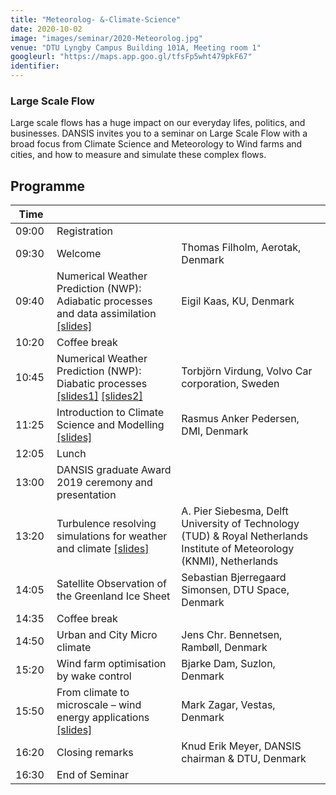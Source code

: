 ```yaml
---
title: "Meteorolog- &-Climate-Science"
date: 2020-10-02
image: "images/seminar/2020-Meteorolog.jpg"
venue: "DTU Lyngby Campus Building 101A, Meeting room 1"
googleurl: "https://maps.app.goo.gl/tfsFp5wht479pkF67"
identifier:
---
```


### Large Scale Flow
Large scale flows has a huge impact on our everyday lifes, politics, and businesses. DANSIS invites you to a seminar on Large Scale Flow with a broad focus from Climate Science and Meteorology to Wind farms and cities, and how to measure and simulate these complex flows.


## Programme

| Time  |             |             |
| ----- | ----------- | ----------- |
| 09:00 | Registration|             |
|09:30 | Welcome     | Thomas Filholm,  Aerotak, Denmark|
|09:40 | Numerical Weather Prediction (NWP): Adiabatic processes and data assimilation <a href="https://foreninglet-cms-files.s3-eu-west-1.amazonaws.com/2282/8gsnZW6CKxqs.pdf">[slides]</a> | Eigil Kaas, KU, Denmark |
| 10:20 | Coffee break | |
| 10:45 | Numerical Weather Prediction (NWP): Diabatic processes <a href="https://foreninglet-cms-files.s3-eu-west-1.amazonaws.com/2282/wA248WPggqDR.pdf">[slides1]</a>  <a href="https://foreninglet-cms-files.s3-eu-west-1.amazonaws.com/2282/8tdpRwfrypHG.pdf">[slides2]</a> |  Torbjörn Virdung, Volvo Car corporation, Sweden |
| 11:25 |  Introduction to Climate Science and Modelling <a href="https://foreninglet-cms-files.s3-eu-west-1.amazonaws.com/2282/S6gFt2gj56Wf.pdf">[slides]</a> | Rasmus Anker Pedersen, DMI, Denmark |
| 12:05 | Lunch |  |
| 13:00 | DANSIS graduate Award 2019 ceremony and presentation | |
| 13:20 | Turbulence resolving simulations for weather and climate <a href="https://foreninglet-cms-files.s3-eu-west-1.amazonaws.com/2282/r4SDyhY9Xfsp.pdf">[slides]</a> |A. Pier Siebesma, Delft University of Technology (TUD)  & Royal Netherlands Institute of Meteorology (KNMI), Netherlands | 
| 14:05 |  Satellite Observation of the Greenland Ice Sheet |  Sebastian Bjerregaard Simonsen, DTU Space, Denmark|
| 14:35 | Coffee break | |
| 14:50 | Urban and City Micro climate | Jens Chr. Bennetsen, Rambøll, Denmark |
| 15:20 | Wind farm optimisation by wake control | Bjarke Dam, Suzlon, Denmark  |
| 15:50 | From climate to microscale – wind energy applications <a href="https://foreninglet-cms-files.s3-eu-west-1.amazonaws.com/2282/eS162eg6njK7.pdf">[slides]</a> | Mark Zagar, Vestas, Denmark  |
| 16:20 | Closing remarks |Knud Erik Meyer, DANSIS chairman & DTU, Denmark  |
| 16:30 | End of Seminar | |